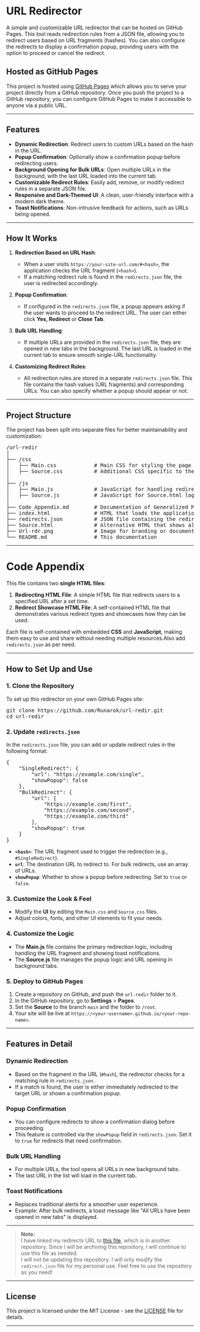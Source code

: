 # URL Redirector

A simple and customizable URL redirector that can be hosted on GitHub Pages. This tool reads redirection rules from a JSON file, allowing you to redirect users based on URL fragments (hashes). You can also configure the redirects to display a confirmation popup, providing users with the option to proceed or cancel the redirect.

## Hosted as GitHub Pages

This project is hosted using [GitHub Pages](https://runarok.github.io/url-redir/) which allows you to serve your project directly from a GitHub repository. Once you push the project to a GitHub repository, you can configure GitHub Pages to make it accessible to anyone via a public URL.

---

## Features

- **Dynamic Redirection**: Redirect users to custom URLs based on the hash in the URL.
- **Popup Confirmation**: Optionally show a confirmation popup before redirecting users.
- **Background Opening for Bulk URLs**: Open multiple URLs in the background, with the last URL loaded into the current tab.
- **Customizable Redirect Rules**: Easily add, remove, or modify redirect rules in a separate JSON file.
- **Responsive and Dark-Themed UI**: A clean, user-friendly interface with a modern dark theme.
- **Toast Notifications**: Non-intrusive feedback for actions, such as URLs being opened.

---

## How It Works

1. **Redirection Based on URL Hash**: 
   - When a user visits `https://your-site-url.com/#<hash>`, the application checks the URL fragment (`<hash>`).
   - If a matching redirect rule is found in the `redirects.json` file, the user is redirected accordingly.

2. **Popup Confirmation**: 
   - If configured in the `redirects.json` file, a popup appears asking if the user wants to proceed to the redirect URL. The user can either click **Yes, Redirect** or **Close Tab**.

3. **Bulk URL Handling**: 
   - If multiple URLs are provided in the `redirects.json` file, they are opened in new tabs in the background. The last URL is loaded in the current tab to ensure smooth single-URL functionality.

4. **Customizing Redirect Rules**: 
   - All redirection rules are stored in a separate `redirects.json` file. This file contains the hash values (URL fragments) and corresponding URLs. You can also specify whether a popup should appear or not.

---

## Project Structure

The project has been split into separate files for better maintainability and customization:

<pre>
/url-redir
│
├── /css
│   ├── Main.css            # Main CSS for styling the page
│   ├── Source.css          # Additional CSS specific to the Source.html
│
├── /js
│   ├── Main.js             # JavaScript for handling redirection and its logic
│   ├── Source.js           # JavaScript for Source.html logic   
│
├── Code_Appendix.md        # Documentation of Generalized Main HTMLs
├── index.html              # HTML that loads the application
├── redirects.json          # JSON file containing the redirect rules
├── Source.html             # Alternative HTML that shows all present hash links
├── Url-rdr.png             # Image for branding or documentation
└── README.md               # This documentation
</pre>

---

# Code Appendix

This file contains two **single HTML files**:

1. **Redirecting HTML File**: A simple HTML file that redirects users to a specified URL after a set time.
2. **Redirect Showcase HTML File**: A self-contained HTML file that demonstrates various redirect types and showcases how they can be used.

Each file is self-contained with embedded **CSS** and **JavaScript**, making them easy to use and share without needing multiple resources.Also add `redirects.json` as per need.

---

## How to Set Up and Use

### 1. Clone the Repository
To set up this redirector on your own GitHub Pages site:

<pre>
git clone https://github.com/Runarok/url-redir.git
cd url-redir
</pre>

### 2. Update `redirects.json`

In the `redirects.json` file, you can add or update redirect rules in the following format:

<pre>
{
    "SingleRedirect": {
        "url": "https://example.com/single",
        "showPopup": false
    },
    "BulkRedirect": {
        "url": [
            "https://example.com/first",
            "https://example.com/second",
            "https://example.com/third"
        ],
        "showPopup": true
    }
}
</pre>

- **`<hash>`**: The URL fragment used to trigger the redirection (e.g., `#SingleRedirect`).
- **`url`**: The destination URL to redirect to. For bulk redirects, use an array of URLs.
- **`showPopup`**: Whether to show a popup before redirecting. Set to `true` or `false`.

### 3. Customize the Look & Feel

- Modify the **UI** by editing the `Main.css` and `Source.css` files.
- Adjust colors, fonts, and other UI elements to fit your needs.

### 4. Customize the Logic

- The **Main.js** file contains the primary redirection logic, including handling the URL fragment and showing toast notifications.
- The **Source.js** file manages the popup logic and URL opening in background tabs.

### 5. Deploy to GitHub Pages

1. Create a repository on GitHub, and push the `url-redir` folder to it.
2. In the GitHub repository, go to **Settings** > **Pages**.
3. Set the **Source** to the branch `main` and the folder to `/root`.
4. Your site will be live at `https://<your-username>.github.io/<your-repo-name>`.

---

## Features in Detail

### Dynamic Redirection

- Based on the fragment in the URL (`#hash`), the redirector checks for a matching rule in `redirects.json`.
- If a match is found, the user is either immediately redirected to the target URL or shown a confirmation popup.

### Popup Confirmation

- You can configure redirects to show a confirmation dialog before proceeding.
- This feature is controlled via the `showPopup` field in `redirects.json`. Set it to `true` for redirects that need confirmation.

### Bulk URL Handling

- For multiple URLs, the tool opens all URLs in new background tabs.
- The last URL in the list will load in the current tab.

### Toast Notifications

- Replaces traditional alerts for a smoother user experience.
- Example: After bulk redirects, a toast message like "All URLs have been opened in new tabs" is displayed.

---

> **Note:**  
> I have linked my redirects URL to [this file](https://raw.githubusercontent.com/Runarok/Guides/refs/heads/main/url-redir/redirects.json), which is in another repository. Since I will be archiving this repository, I will continue to use this file as needed.  
> I will not be updating this repository. I will only modify the `redirect.json` file for my personal use. Feel free to use the repository as you need!

---

## License

This project is licensed under the MIT License - see the [LICENSE](LICENSE) file for details.

---
